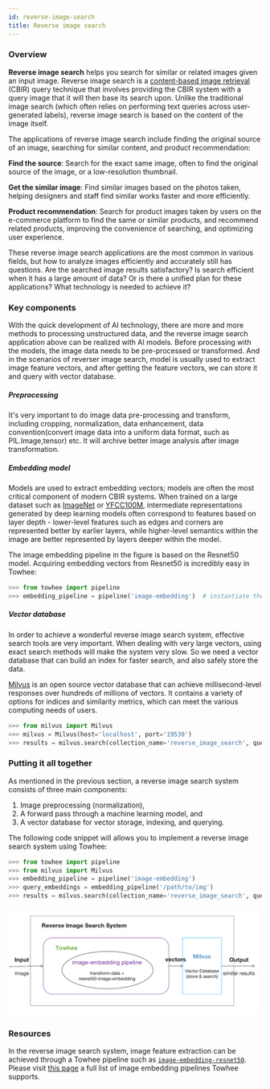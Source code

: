 ```yaml
---
id: reverse-image-search
title: Reverse image search
---
```


### Overview

**Reverse image search** helps you search for similar or related images given an input image. Reverse image search is a [content-based image retrieval](https://en.wikipedia.org/wiki/Content-based_image_retrieval) (CBIR) query technique that involves providing the CBIR system with a query image that it will then base its search upon. Unlike the traditional image search (which often relies on performing text queries across user-generated labels), reverse image search is based on the content of the image itself.

The applications of reverse image search include finding the original source of an image, searching for similar content, and product recommendation:

**Find the source**: Search for the exact same image, often to find the original source of the image, or a low-resolution thumbnail.

**Get the similar image**: Find similar images based on the photos taken, helping designers and staff find similar works faster and more efficiently.

**Product recommendation**: Search for product images taken by users on the e-commerce platform to find the same or similar products, and recommend related products, improving the convenience of searching, and optimizing user experience.

These reverse image search applications are the most common in various fields, but how to analyze images efficiently and accurately still has questions. Are the searched image results satisfactory? Is search efficient when it has a large amount of data? Or is there a unified plan for these applications? What technology is needed to achieve it?

### Key components

With the quick development of AI technology, there are more and more methods to processing unstructured data, and the reverse image search application above can be realized with AI models. Before processing with the models, the image data needs to be pre-processed or transformed. And in the scenarios of reverser image search, model is usually used to extract image feature vectors, and after getting the feature vectors, we can store it and query with vector database.

##### Preprocessing

It's very important to do image data pre-processing and transform, including cropping, normalization, data enhancement, data convention(convert image data into a uniform data format, such as PIL.Image,tensor) etc. It will archive better image analysis after image transformation.

##### Embedding model

Models are used to extract embedding vectors; models are often the most critical component of modern CBIR systems. When trained on a large dataset such as [ImageNet](https://www.image-net.org/) or [YFCC100M](http://projects.dfki.uni-kl.de/yfcc100m/), intermediate representations generated by deep learning models often correspond to features based on layer depth - lower-level features such as edges and corners are represented better by earlier layers, while higher-level semantics within the image are better represented by layers deeper within the model.

The image embedding pipeline in the figure is based on the Resnet50 model. Acquiring embedding vectors from Resnet50 is incredibly easy in Towhee:

```python
>>> from towhee import pipeline
>>> embedding_pipeline = pipeline('image-embedding')  # instantiate the pipeline
```

##### Vector database

In order to achieve a wonderful reverse image search system, effective search tools are very important. When dealing with very large vectors, using exact search methods will make the system very slow. So we need a vector database that can build an index for faster search, and also safely store the data.

[Milvus](http://milvus.io) is an open source vector database that can achieve millisecond-level responses over hundreds of millions of vectors. It contains a variety of options for indices and similarity metrics, which can meet the various computing needs of users.

```python
>>> from milvus import Milvus
>>> milvus = Milvus(host='localhost', port='19530')
>>> results = milvus.search(collection_name='reverse_image_search', query_records=query_embeddings, top_k=10, params={'nprobe': 16})
```

### Putting it all together

As mentioned in the previous section, a reverse image search system consists of three main components:

1. Image preprocessing (normalization),
2. A forward pass through a machine learning model, and
3. A vector database for vector storage, indexing, and querying.

The following code snippet will allows you to implement a reverse image search system using Towhee:

```python
>>> from towhee import pipeline
>>> from milvus import Milvus
>>> embedding_pipeline = pipeline('image-embedding')
>>> query_embeddings = embedding_pipeline('/path/to/img')
>>> results = milvus.search(collection_name='reverse_image_search', query_records=query_embeddings, top_k=10, params={'nprobe': 16})
```

![img](reverse_image_search.png)

### Resources

In the reverse image search system, image feature extraction can be achieved through a Towhee pipeline such as [`image-embedding-resnet50`](https://hub.towhee.io/towhee/image-embedding-resnet50). Please visit [this page](pipelines/image-embedding) a full list of image embedding pipelines Towhee supports.
